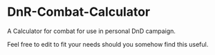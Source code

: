 # DnR-Combat-Calculator

A Calculator for combat for use in personal DnD campaign. 

Feel free to edit to fit your needs should you somehow find this useful.
